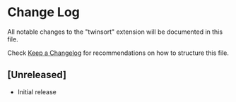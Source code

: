 # Change Log

All notable changes to the "twinsort" extension will be documented in this file.

Check [Keep a Changelog](http://keepachangelog.com/) for recommendations on how to structure this file.

## [Unreleased]

- Initial release